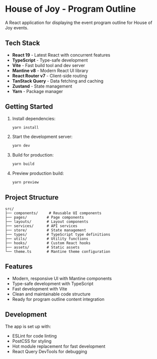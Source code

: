 # House of Joy - Program Outline

A React application for displaying the event program outline for House of Joy events.

## Tech Stack

- **React 19** - Latest React with concurrent features
- **TypeScript** - Type-safe development
- **Vite** - Fast build tool and dev server
- **Mantine v8** - Modern React UI library
- **React Router v7** - Client-side routing
- **TanStack Query** - Data fetching and caching
- **Zustand** - State management
- **Yarn** - Package manager

## Getting Started

1. Install dependencies:
   ```bash
   yarn install
   ```

2. Start the development server:
   ```bash
   yarn dev
   ```

3. Build for production:
   ```bash
   yarn build
   ```

4. Preview production build:
   ```bash
   yarn preview
   ```

## Project Structure

```
src/
├── components/     # Reusable UI components
├── pages/         # Page components
├── layouts/       # Layout components
├── services/      # API services
├── store/         # State management
├── types/         # TypeScript type definitions
├── utils/         # Utility functions
├── hooks/         # Custom React hooks
├── assets/        # Static assets
└── theme.ts       # Mantine theme configuration
```

## Features

- Modern, responsive UI with Mantine components
- Type-safe development with TypeScript
- Fast development with Vite
- Clean and maintainable code structure
- Ready for program outline content integration

## Development

The app is set up with:
- ESLint for code linting
- PostCSS for styling
- Hot module replacement for fast development
- React Query DevTools for debugging
